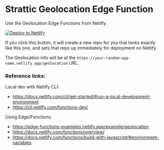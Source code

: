 # Strattic Geolocation Edge Function
Use the Geolocation Edge Functions from Netlify.

[![Deploy to Netlify](https://www.netlify.com/img/deploy/button.svg)](https://app.netlify.com/start/deploy?repository=https://github.com/StratticWeb/strattic-geolocation-edge-netlify&utm_source=github&utm_medium=stratticgeoloedgefunc-cs)

If you click this button, it will create a new repo for you that looks exactly like this one, and sets that repo up immediately for deployment on Netlify.

The Geolocation info will be at the `https://your-random-app-name.netlify.app/geolocation` URL.

### Reference links:
Local dev with Netlify CLI:
- https://docs.netlify.com/cli/get-started/#run-a-local-development-environment
- https://cli.netlify.com/functions-dev/

Using Edge/Functions:
- https://edge-functions-examples.netlify.app/example/geolocation
- https://docs.netlify.com/functions/overview/
- https://docs.netlify.com/functions/build-with-javascript/#environment-variables